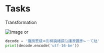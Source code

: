 # Tasks
Transformation

![image](https://user-images.githubusercontent.com/78896740/119843788-815d4280-bf25-11eb-8719-f69a13b855cf.png)
or
```python
decode = '灩捯䍔䙻ㄶ形楴獟楮獴㌴摟潦弸彥ㄴㅡて㝽'
print(decode.encode('utf-16-be'))
```
